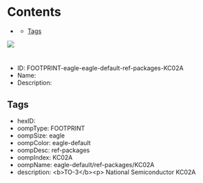 



Contents
========

* [](#)
	* [Tags](#tags)
  
![][im]
# 

- ID: FOOTPRINT-eagle-eagle-default-ref-packages-KC02A
- Name: 
- Description: 

## Tags

- hexID: 
- oompType: FOOTPRINT
- oompSize: eagle
- oompColor: eagle-default
- oompDesc: ref-packages
- oompIndex: KC02A
- oompName: eagle-default/ref-packages/KC02A
- description: &lt;b&gt;TO-3&lt;/b&gt;&lt;p&gt;&#xD;
National Semiconductor KC02A



[im]: image.png
